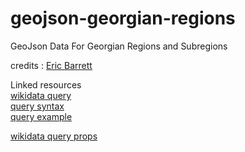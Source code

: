 # geojson-georgian-regions
GeoJson Data For Georgian Regions and Subregions


credits : [Eric Barrett](https://github.com/brrttwrks)



Linked resources  
[wikidata query](https://query.wikidata.org/)  
[query syntax](https://www.mediawiki.org/wiki/Wikidata_query_service/User_Manual)  
[query example](https://query.wikidata.org/#%23%20Human%20settlement%20in%20georgia%0ASELECT%20%3Fitem%20%3FitemLabel%20%3Frange%20%3Fcoor%0AWHERE%0A%7B%0A%09%3Fitem%20wdt%3AP31%2Fwdt%3AP279%2A%20wd%3AQ486972%3B%0A%20%20%09%3Frange%20wd%3AQ230%3B%0A%20%20%09wdt%3AP625%20%3Fcoor.%0A%20%20%09SERVICE%20wikibase%3Alabel%20%7B%20bd%3AserviceParam%20wikibase%3Alanguage%20%22ka%22%20%7D%0A%7D)  

[wikidata query props](https://www.wikidata.org/wiki/Wikidata:List_of_properties)

